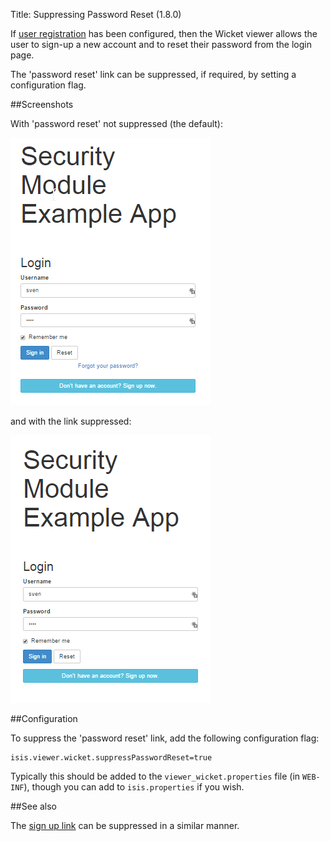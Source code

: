 Title: Suppressing Password Reset (1.8.0)

[//]: # (content copied to _user-guide_wicket-viewer_configuration_properties)

If [user registration](./user-registration.html) has been configured, then the Wicket viewer allows the user to
sign-up a new account and to reset their password from the login page.

The 'password reset' link can be suppressed, if required, by setting a configuration flag.

##Screenshots

With 'password reset' not suppressed (the default):

![](images/login-page-default.png)

and with the link suppressed:

![](images/login-page-suppress-password-reset.png)

##Configuration

To suppress the 'password reset' link, add the following configuration flag:

    isis.viewer.wicket.suppressPasswordReset=true

Typically this should be added to the `viewer_wicket.properties` file (in `WEB-INF`), though you can add to `isis.properties` if you wish.

##See also

The [sign up link](./suppressing-sign-up.html) can be suppressed in a similar manner.

